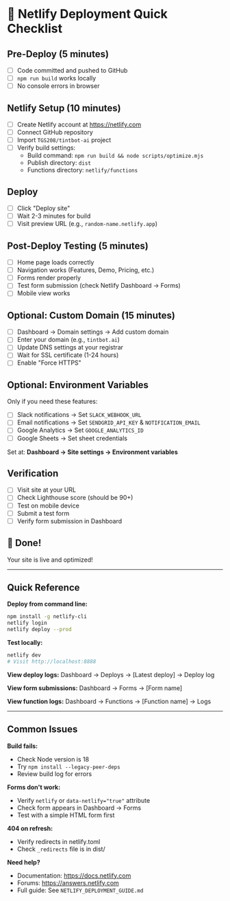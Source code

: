 # 🚀 Netlify Deployment Quick Checklist

## Pre-Deploy (5 minutes)
- [ ] Code committed and pushed to GitHub
- [ ] `npm run build` works locally
- [ ] No console errors in browser

## Netlify Setup (10 minutes)
- [ ] Create Netlify account at https://netlify.com
- [ ] Connect GitHub repository
- [ ] Import `TGS208/tintbot-ai` project
- [ ] Verify build settings:
  - Build command: `npm run build && node scripts/optimize.mjs`
  - Publish directory: `dist`
  - Functions directory: `netlify/functions`

## Deploy
- [ ] Click "Deploy site"
- [ ] Wait 2-3 minutes for build
- [ ] Visit preview URL (e.g., `random-name.netlify.app`)

## Post-Deploy Testing (5 minutes)
- [ ] Home page loads correctly
- [ ] Navigation works (Features, Demo, Pricing, etc.)
- [ ] Forms render properly
- [ ] Test form submission (check Netlify Dashboard → Forms)
- [ ] Mobile view works

## Optional: Custom Domain (15 minutes)
- [ ] Dashboard → Domain settings → Add custom domain
- [ ] Enter your domain (e.g., `tintbot.ai`)
- [ ] Update DNS settings at your registrar
- [ ] Wait for SSL certificate (1-24 hours)
- [ ] Enable "Force HTTPS"

## Optional: Environment Variables
Only if you need these features:
- [ ] Slack notifications → Set `SLACK_WEBHOOK_URL`
- [ ] Email notifications → Set `SENDGRID_API_KEY` & `NOTIFICATION_EMAIL`
- [ ] Google Analytics → Set `GOOGLE_ANALYTICS_ID`
- [ ] Google Sheets → Set sheet credentials

Set at: **Dashboard → Site settings → Environment variables**

## Verification
- [ ] Visit site at your URL
- [ ] Check Lighthouse score (should be 90+)
- [ ] Test on mobile device
- [ ] Submit a test form
- [ ] Verify form submission in Dashboard

## 🎉 Done!
Your site is live and optimized!

---

## Quick Reference

**Deploy from command line:**
```bash
npm install -g netlify-cli
netlify login
netlify deploy --prod
```

**Test locally:**
```bash
netlify dev
# Visit http://localhost:8888
```

**View deploy logs:**
Dashboard → Deploys → [Latest deploy] → Deploy log

**View form submissions:**
Dashboard → Forms → [Form name]

**View function logs:**
Dashboard → Functions → [Function name] → Logs

---

## Common Issues

**Build fails:**
- Check Node version is 18
- Try `npm install --legacy-peer-deps`
- Review build log for errors

**Forms don't work:**
- Verify `netlify` or `data-netlify="true"` attribute
- Check form appears in Dashboard → Forms
- Test with a simple HTML form first

**404 on refresh:**
- Verify redirects in netlify.toml
- Check `_redirects` file is in dist/

**Need help?**
- Documentation: https://docs.netlify.com
- Forums: https://answers.netlify.com
- Full guide: See `NETLIFY_DEPLOYMENT_GUIDE.md`

